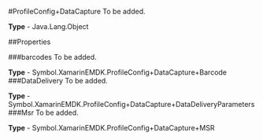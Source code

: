 #ProfileConfig+DataCapture
To be added.

**Type** - Java.Lang.Object

##Properties

###barcodes
To be added.

**Type** - Symbol.XamarinEMDK.ProfileConfig+DataCapture+Barcode
###DataDelivery
To be added.

**Type** - Symbol.XamarinEMDK.ProfileConfig+DataCapture+DataDeliveryParameters
###Msr
To be added.

**Type** - Symbol.XamarinEMDK.ProfileConfig+DataCapture+MSR


